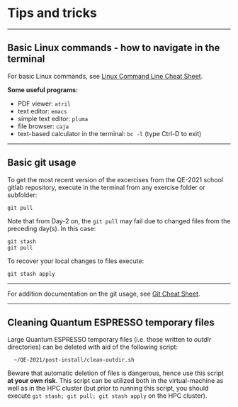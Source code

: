 # Tips and tricks
------------------------------------------------------------------------

## Basic Linux commands - how to navigate in the terminal

For basic Linux commands, see [Linux Command Line Cheat Sheet](https://cheatography.com/davechild/cheat-sheets/linux-command-line/).

**Some useful programs:**
* PDF viewer:  `atril`
* text editor: `emacs`
* simple text editor: `pluma`
* file browser: `caja`
* text-based calculator in the terminal: `bc -l` (type Ctrl-D
  to exit)

------------------------------------------------------------------------

## Basic git usage

To get the most recent version of the excercises from the QE-2021
school gitlab repository, execute in the terminal from any exercise
folder or subfolder:

    git pull

Note that from Day-2 on, the `git pull` may fail due to changed files
from the preceding day(s). In this case:

    git stash 
    git pull

To recover your local changes to files execute:

    git stash apply

------------------------------------------------------------------------

For addition documentation on the git usage, see [Git Cheat
Sheet](https://cheatography.com/samcollett/cheat-sheets/git/).

------------------------------------------------------------------------

## Cleaning Quantum ESPRESSO temporary files

Large Quantum ESPRESSO temporary files (i.e. those written to
*outdir* directories) can be deleted with aid of the following script:

      ~/QE-2021/post-install/clean-outdir.sh
    
Beware that automatic deletion of files is dangerous, hence use this
script **at your own risk**. This script can be utilized both in the
virtual-machine as well as in the HPC cluster (but prior to running
this script, you should execute `git stash; git pull; git stash apply`
on the HPC cluster).
